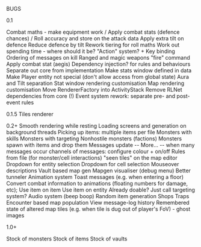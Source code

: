 BUGS

0.1

Combat maths - make equipment work
	/ Apply combat stats (defence chances)
	/ Roll accuracy and store on the attack data
	Apply extra tilt on defence
	Reduce defence by tilt
	Rework tiering for roll maths
Work out spending time - where should it be? "Action" system?
	+ Key binding
Ordering of messages on kill
Ranged and magic weapons
	"fire" command
	Apply combat stat (aegis)
Dependency injection? for rules and behaviours
Separate out core from implementation
	Make stats window defined in data
	Make Player entity not special (don't allow access from global state)
	Aura and Tilt separation
		Stat window rendering customisation
		Map rendering customisation
Move RendererFactory into ActivityStack
Remove RLNet dependencies from core (!)
Event system rework: separate pre- and post-event rules

0.1.5
Tiles renderer

0.2+
Smooth rendering while resting
Loading screens and generation on background threads
Picking up items: multiple items per file
Monsters with skills
	Monsters with targeting
Nonhostile monsters (factions)
Monsters spawn with items and drop them
Messages update
	-- More... -- when many messages occur
	channels of messages: configure colour + on/off
Rules from file (for monster/cell interactions)
"seen tiles" on the map editor
Dropdown for entity selection
Dropdown for cell selection
Mouseover descriptions
Vault based map gen
Mapgen visualiser (debug menu)
Better tunneler
Animation system
	Toast messages (e.g. when entering a floor)
	Convert combat information to animations (floating numbers for damage, etc);
Use item on item
Use item on entity
	Already doable? Just call targeting system?
Audio system (beep boop)
Random item generation
Shops
Traps
Encounter based map population
View message-log history
Remembered state of altered map tiles (e.g. when tile is dug out of player's FoV) - ghost images


1.0+

Stock of monsters
Stock of items
Stock of vaults